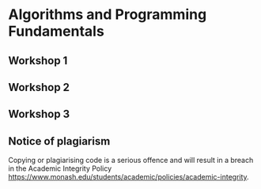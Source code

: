 # Algorithms and Programming Fundamentals

## Workshop 1


## Workshop 2


## Workshop 3


## Notice of plagiarism
Copying or plagiarising code is a serious offence and will result in a breach in the Academic Integrity Policy https://www.monash.edu/students/academic/policies/academic-integrity.
